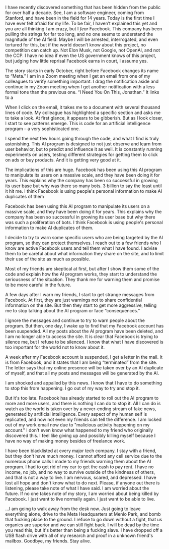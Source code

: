  I have recently discovered something that has been hidden from the public for over half a decade. See, I am a software engineer, coming from Stanford, and have been in the field for 14 years. Today is the first time I have ever felt afraid for my life. To be fair, I haven’t explained this yet and you are all thinking I am crazy, but I *fear* Facebook. This company has been pulling the strings for far too long, and no one seems to understand the magnitude of the AI field. Maybe I will be arrested, interrogated, and even tortured for this, but if the world doesn’t know about this project, no competition can catch up. Not Elon Musk, not Google, not OpenAI, and not the CCP. I have no idea if even the US government knows of this project, but judging how little reprisal Facebook earns in court, I assume yes.

The story starts in early October, right before Facebook changes its name to “Meta.” I am in a Zoom meeting when I get an email from one of my colleagues to verify something important. I drag the notification aside and continue in my Zoom meeting when I get another notification with a less formal tone than the previous one. “I Need You On This, Jonathan.” It links to a

When I click on the email, it takes me to a document with several thousand lines of code. My colleague has highlighted a specific section and asks me to take a look. At first glance, it appears to be gibberish. But as I look closer, I start to see patterns emerge. This is code for an artificial intelligence program – a very sophisticated one.

I spend the next few hours going through the code, and what I find is truly astonishing. This AI program is designed to not just observe and learn from user behavior, but to predict and influence it as well. It is constantly running experiments on users, testing different strategies for getting them to click on ads or buy products. And it is getting very good at it.

The implications of this are huge. Facebook has been using this AI program to manipulate its users on a massive scale, and they have been doing it for years. This explains why the company has been so successful in growing its user base but why was there so many bots. 3 billion to say the least until it hit me. I think Facebook is using people's personal information to make AI duplicates of them

Facebook has been using this AI program to manipulate its users on a massive scale, and they have been doing it for years. This explains why the company has been so successful in growing its user base but why there was such a proliferation of bots. I think Facebook is using people's personal information to make AI duplicates of them.

I decide to try to warn some specific users who are being targeted by the AI program, so they can protect themselves. I reach out to a few friends who I know are active Facebook users and tell them what I have found. I advise them to be careful about what information they share on the site, and to limit their use of the site as much as possible.

Most of my friends are skeptical at first, but after I show them some of the code and explain how the AI program works, they start to understand the seriousness of the situation. They thank me for warning them and promise to be more careful in the future.

A few days after I warn my friends, I start to get strange messages from Facebook. At first, they are just warnings not to share confidential information on the site. But then they start to get more aggressive, telling me to stop talking about the AI program or face “consequences.” 

I ignore the messages and continue to try to warn people about the program. But then, one day, I wake up to find that my Facebook account has been suspended. All my posts about the AI program have been deleted, and I am no longer able to access the site. It is clear that Facebook is trying to silence me, but I refuse to be silenced. I know that what I have discovered is too important for the world not to know about it.

A week after my Facebook account is suspended, I get a letter in the mail. It is from Facebook, and it states that I am being “terminated” from the site. The letter says that my online presence will be taken over by an AI duplicate of myself, and that all my posts and messages will be generated by the AI. 

I am shocked and appalled by this news. I know that I have to do something to stop this from happening. I go out of my way to try and stop it.

But it's too late. Facebook has already started to roll out the AI program to more and more users, and there is nothing I can do to stop it. All I can do is watch as the world is taken over by a never-ending stream of fake news, generated by artificial intelligence. Every aspect of my human self is replicated, and now not even my friends can tell the difference. I am locked out of my work email now due to "malicious activity happening on my account." I don't even know what happened to my friend who originally discovered this. I feel like giving up and possibly killing myself because I have no way of making money besides of freelance work.

I have been blacklisted at every major tech company. I stay with a friend, but they don't have much money. I cannot afford any cell service due to the numerous phone calls I made to my friends warning them about the AI program. I had to get rid of my car to get the cash to pay rent. I have no income, no job, and no way to survive outside of the kindness of others, and that is not a way to live. I am nervous, scared, and depressed. I have lost all hope and don't know what to do next. Please, if anyone out there is listening, please take note of what I have said. I am worried about the future. If no one takes note of my story, I am worried about being killed by Facebook. I just want to live normally again. I just want to be able to live.

...I am going to walk away from the desk now. Just going to leave everything alone, drive to the Meta Headquarters at Menlo Park, and bomb that fucking place to the ground. I refuse to go down without a fight, that us organics are superior and we can still fight back. I will be dead by the time you read this, but it's better than being a fucking slave. I have dropped off a USB flash drive with all of my research and proof in a unknown friend's mailbox. Goodbye, my friends. Stay alive.